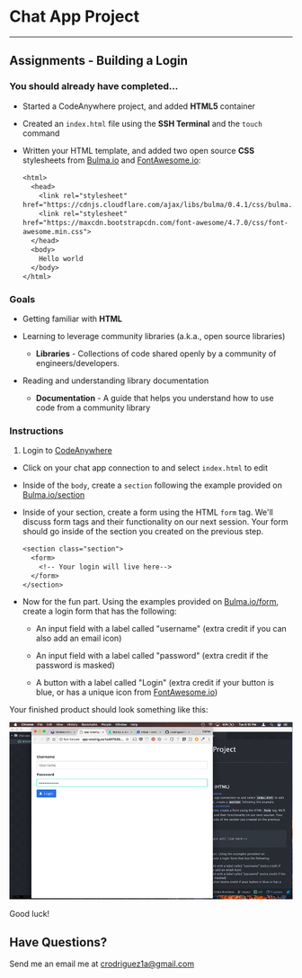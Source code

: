 # Chat App Project
---
## Assignments - Building a Login

### You should already have completed...
- Started a CodeAnywhere project, and added **HTML5** container

- Created an `index.html` file using the **SSH Terminal** and the `touch` command

- Written your HTML template, and added two open source **CSS** stylesheets from [Bulma.io](http://Bulma.io/) and [FontAwesome.io](http://fontawesome.io/):

      <html>
        <head>
          <link rel="stylesheet" href="https://cdnjs.cloudflare.com/ajax/libs/bulma/0.4.1/css/bulma.min.css">
          <link rel="stylesheet" href="https://maxcdn.bootstrapcdn.com/font-awesome/4.7.0/css/font-awesome.min.css">
        </head>
        <body>
          Hello world
        </body>
      </html>

### Goals
- Getting familiar with **HTML**

- Learning to leverage community libraries (a.k.a., open source libraries)

  - **Libraries** - Collections of code shared openly by a community of engineers/developers.


- Reading and understanding library documentation

  - **Documentation** - A guide that helps you understand how to use code from a community library

### Instructions

  1. Login to [CodeAnywhere](http://codeanywhere.com)

  - Click on your chat app connection to and select `index.html` to edit

  - Inside of the `body`, create a `section` following the example provided on [Bulma.io/section](http://bulma.io/documentation/layout/section/)

  - Inside of your section, create a form using the HTML `form` tag. We'll discuss form tags and their functionality on our next session. Your form should go inside of the section you created on the previous step.

        <section class="section">
          <form>
            <!-- Your login will live here-->
          </form>
        </section>

  - Now for the fun part. Using the examples provided on [Bulma.io/form](http://bulma.io/documentation/elements/form/), create a login form that has the following:

    - An input field with a label called "username" (extra credit if you can also add an email icon)

    - An input field with a label called "password" (extra credit if the password is masked)

    - A button with a label called "Login" (extra credit if your button is blue, or has a unique icon from [FontAwesome.io](http://fontawesome.io/))


Your finished product should look something like this:

<img src="login.gif" />

Good luck!

## Have Questions?

Send me an email me at <a href="mailto:crodriguez1a@gmail.com">crodriguez1a@gmail.com</a>
